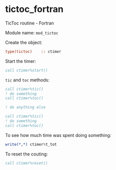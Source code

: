 # tictoc_fortran
TicToc routine - Fortran

Module name: `mod_tictoc`

Create the object:
```fortran
type(tictoc)    :: ctimer
```

Start the timer:
```fortran
call ctimer%start()
```

`tic` and `toc` methods:
```fortran
call ctimer%tic()
! do something
call ctimer%toc()

! do anything else

call ctimer%tic()
! do something
call ctimer%toc()
```

To see how much time was spent doing something: 
```fortran
write(*,*) ctimer%t_tot
```

To reset the couting:
```fortran
call ctimer%reset()
```
